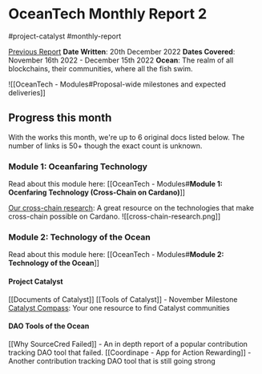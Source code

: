 # OceanTech Monthly Report 2
#project-catalyst #monthly-report

[Previous Report](https://docs.google.com/document/d/1giWG4FMjWcexShwZtiQo1W5OSVcCGl12Fk7Ks3vK790/edit#)
**Date Written**: 20th December 2022
**Dates Covered**: November 16th 2022 - December 15th 2022
**Ocean**: The realm of all blockchains, their communities, where all the fish swim.

![[OceanTech - Modules#Proposal-wide milestones and expected deliveries]]


## Progress this month

With the works this month, we're up to 6 original docs listed below. The number of links is 50+ though the exact count is unknown. 

### Module 1: Oceanfaring Technology
Read about this module here: [[OceanTech - Modules#**Module 1: Ocenfaring Technology (Cross-Chain on Cardano)**]]

[Our cross-chain research](https://docs.google.com/spreadsheets/d/1vvCeamng2AyxOUKx5BmwZzWOFhuaA_SCf4NGqFTxW_8/edit#gid=0): A great resource on the technologies that make cross-chain possible on Cardano.
![[cross-chain-research.png]]

### Module 2: Technology of the Ocean
Read about this module here: [[OceanTech - Modules#**Module 2: Technology of the Ocean**]]

#### Project Catalyst
[[Documents of Catalyst]]
[[Tools of Catalyst]] - November Milestone 
[Catalyst Compass](https://docs.google.com/spreadsheets/u/1/d/1hOi_rpMmJhVg-ZFX5A7H08bCAAYgc5fk3JxNRKNKR58/edit#gid=366632812): Your one resource to find Catalyst communities

#### DAO Tools of the Ocean
[[Why SourceCred Failed]] - An in depth report of a popular contribution tracking DAO tool that failed. 
[[Coordinape - App for Action Rewarding]] - Another contribution tracking DAO tool that is still going strong





